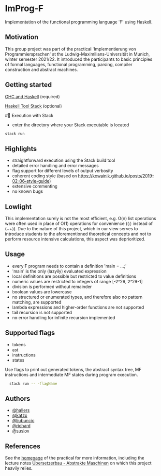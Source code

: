 # ImProg-F

Implementation of the functional programming language 'F' using Haskell. 


## Motivation

This group project was part of the practical 'Implementierung von Programmiersprachen' at the Ludwig-Maximilians-Universität in Munich, winter semester 2021/22. It introduced the participants to basic principles of formal languages, functional programming, parsing, compiler construction and abstract machines.


##  Getting started

[GHC and Haskell](https://www.haskell.org/downloads/) (required)

[Haskell Tool Stack](https://docs.haskellstack.org/en/stable/README/) (optional)

# Execution with Stack

- enter the directory where your Stack executable is located
```bash
stack run
```


## Highlights

- straightforward execution using the Stack build tool
- detailed error handling and error messages
- flag support for different levels of output verbosity
- coherent coding style (based on https://kowainik.github.io/posts/2019-02-06-style-guide)
- extensive commenting
- no known bugs


## Lowlight

This implementation surely is not the most efficient, e.g. O(n) list operations were often used in place of O(1) operations for convenience ((:) instead of (++)). Due to the nature of this project, which in our view serves to introduce students to the aforementioned theoretical concepts and not to perform resource intensive calculations, this aspect was deprioritized.


## Usage

- every F program needs to contain a definition 'main = ...;'
- 'main' is the only (lazyily) evaluated expression
- local definitions are possible but restricted to value definitions
- numeric values are restricted to integers of range [-2^29, 2^29-1]
- division is performed without remainder
- boolean values are lowercase
- no structured or enumerated types, and therefore also no pattern matching, are supported 
- lambda expressions and higher-order functions are not supported
- tail recursion is not supported
- no error handling for infinite recursion implemented


## Supported flags

- tokens
- ast
- instructions
- states

Use flags to print out generated tokens, the abstract syntax tree, MF instructions and intermediate MF states during program execution.

```bash
  stack run -- -flagName
```


## Authors

- [@hallers](https://gitlab2.cip.ifi.lmu.de/hallers)
- [@katzo](https://gitlab2.cip.ifi.lmu.de/katzo)
- [@ljubuncic](https://gitlab2.cip.ifi.lmu.de/ljubuncic)
- [@richard](https://gitlab2.cip.ifi.lmu.de/richard)
- [@suslov](https://gitlab2.cip.ifi.lmu.de/suslov)


## References

See the [homepage](https://uni2work.ifi.lmu.de/course/W21/IfI/ImProg) of the practical for more information, including the lecture notes 
[Übersetzerbau - Abstrakte Maschinen](https://uni2work.ifi.lmu.de/course/W21/IfI/ImProg/file/Skript/download/bry-eisinger-uebersaetzerbau--2004.pdf) on which this project heavily relies.

